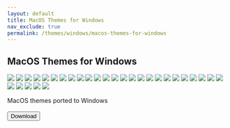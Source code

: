```yaml
---
layout: default
title: MacOS Themes for Windows
nav_exclude: true
permalink: /themes/windows/macos-themes-for-windows
---
```


<div class="card">
    <div class="container">
        <h2 class="text-delta">MacOS Themes for Windows</h2>
            <div class="gallery"> 
                <img src="https://github.com/The-Back-Room/The-Back-Room.github.io/blob/main/docs/assets/PreviewImages/MacOS-Themes-for-Windows/Sequoia%20Light.png?raw=true" class="squared-corners">
                <img src="https://github.com/The-Back-Room/The-Back-Room.github.io/blob/main/docs/assets/PreviewImages/MacOS-Themes-for-Windows/Sequoia%20Dark.png?raw=true" class="squared-corners">
                <img src="https://github.com/The-Back-Room/The-Back-Room.github.io/blob/main/docs/assets/PreviewImages/MacOS-Themes-for-Windows/Sonoma%20Light.png?raw=true" class="squared-corners">
                <img src="https://github.com/The-Back-Room/The-Back-Room.github.io/blob/main/docs/assets/PreviewImages/MacOS-Themes-for-Windows/Sonoma%20Dark.png?raw=true" class="squared-corners">
                <img src="https://github.com/The-Back-Room/The-Back-Room.github.io/blob/main/docs/assets/PreviewImages/MacOS-Themes-for-Windows/Ventura%20Light.png?raw=true" class="squared-corners">
                <img src="https://github.com/The-Back-Room/The-Back-Room.github.io/blob/main/docs/assets/PreviewImages/MacOS-Themes-for-Windows/Ventura%20Dark.png?raw=true" class="squared-corners">
                <img src="https://github.com/The-Back-Room/The-Back-Room.github.io/blob/main/docs/assets/PreviewImages/MacOS-Themes-for-Windows/BigSur%20Day.png?raw=true" class="squared-corners">
                <img src="https://github.com/The-Back-Room/The-Back-Room.github.io/blob/main/docs/assets/PreviewImages/MacOS-Themes-for-Windows/BigSur%20Night.png?raw=true" class="squared-corners">
                <img src="https://github.com/The-Back-Room/The-Back-Room.github.io/blob/main/docs/assets/PreviewImages/MacOS-Themes-for-Windows/BigSur%20Colorful%20Day.png?raw=true" class="squared-corners">
                <img src="https://github.com/The-Back-Room/The-Back-Room.github.io/blob/main/docs/assets/PreviewImages/MacOS-Themes-for-Windows/BigSur%20Colorful%20Night.png?raw=true" class="squared-corners">
                <img src="https://github.com/The-Back-Room/The-Back-Room.github.io/blob/main/docs/assets/PreviewImages/MacOS-Themes-for-Windows/Catalina%20Day.png?raw=true" class="squared-corners">
                <img src="https://github.com/The-Back-Room/The-Back-Room.github.io/blob/main/docs/assets/PreviewImages/MacOS-Themes-for-Windows/Catalina%20Night.png?raw=true" class="squared-corners">
                <img src="https://github.com/The-Back-Room/The-Back-Room.github.io/blob/main/docs/assets/PreviewImages/MacOS-Themes-for-Windows/Mojave%20Day.png?raw=true" class="squared-corners">
                <img src="https://github.com/The-Back-Room/The-Back-Room.github.io/blob/main/docs/assets/PreviewImages/MacOS-Themes-for-Windows/Mojave%20Night.png?raw=true" class="squared-corners">
                <img src="https://github.com/The-Back-Room/The-Back-Room.github.io/blob/main/docs/assets/PreviewImages/MacOS-Themes-for-Windows/Monterey%20Light.png?raw=true" class="squared-corners">
                <img src="https://github.com/The-Back-Room/The-Back-Room.github.io/blob/main/docs/assets/PreviewImages/MacOS-Themes-for-Windows/Monterey%20Dark.png?raw=true" class="squared-corners">
                <img src="https://github.com/The-Back-Room/The-Back-Room.github.io/blob/main/docs/assets/PreviewImages/MacOS-Themes-for-Windows/High%20Sierra.png?raw=true" class="squared-corners">
                <img src="https://github.com/The-Back-Room/The-Back-Room.github.io/blob/main/docs/assets/PreviewImages/MacOS-Themes-for-Windows/Sierra.png?raw=true" class="squared-corners">
                <img src="https://github.com/The-Back-Room/The-Back-Room.github.io/blob/main/docs/assets/PreviewImages/MacOS-Themes-for-Windows/El%20Capitan.png?raw=true" class="squared-corners">
                <img src="https://github.com/The-Back-Room/The-Back-Room.github.io/blob/main/docs/assets/PreviewImages/MacOS-Themes-for-Windows/Yosemite.png?raw=true" class="squared-corners">
                <img src="https://github.com/The-Back-Room/The-Back-Room.github.io/blob/main/docs/assets/PreviewImages/MacOS-Themes-for-Windows/Mavericks.png?raw=true" class="squared-corners">
                <img src="https://github.com/The-Back-Room/The-Back-Room.github.io/blob/main/docs/assets/PreviewImages/MacOS-Themes-for-Windows/Mountain%20Lion.png?raw=true" class="squared-corners">
                <img src="https://github.com/The-Back-Room/The-Back-Room.github.io/blob/main/docs/assets/PreviewImages/MacOS-Themes-for-Windows/Lion.png?raw=true" class="squared-corners">
                <img src="https://github.com/The-Back-Room/The-Back-Room.github.io/blob/main/docs/assets/PreviewImages/MacOS-Themes-for-Windows/Snow%20Leopard.png?raw=true" class="squared-corners">
                <img src="https://github.com/The-Back-Room/The-Back-Room.github.io/blob/main/docs/assets/PreviewImages/MacOS-Themes-for-Windows/Snow%20Leopard%20Alt.png?raw=true" class="squared-corners">
                <img src="https://github.com/The-Back-Room/The-Back-Room.github.io/blob/main/docs/assets/PreviewImages/MacOS-Themes-for-Windows/Leopard.png?raw=true" class="squared-corners">
                <img src="https://github.com/The-Back-Room/The-Back-Room.github.io/blob/main/docs/assets/PreviewImages/MacOS-Themes-for-Windows/Tiger.png?raw=true" class="squared-corners">
                <img src="https://github.com/The-Back-Room/The-Back-Room.github.io/blob/main/docs/assets/PreviewImages/MacOS-Themes-for-Windows/Panther.png?raw=true" class="squared-corners">
                <img src="https://github.com/The-Back-Room/The-Back-Room.github.io/blob/main/docs/assets/PreviewImages/MacOS-Themes-for-Windows/Jaguar.png?raw=true" class="squared-corners">
                <img src="https://github.com/The-Back-Room/The-Back-Room.github.io/blob/main/docs/assets/PreviewImages/MacOS-Themes-for-Windows/Puma.png?raw=true" class="squared-corners">
            </div>
            <p class="text-delta">MacOS themes ported to Windows
            <br /> <br />
            <a href="https://www.deviantart.com/og-nimbi/art/MacOS-Themes-for-Windows-1129149403">
                <button type="button" name="button" class="btn">Download</button></a></p>
    </div>
</div>